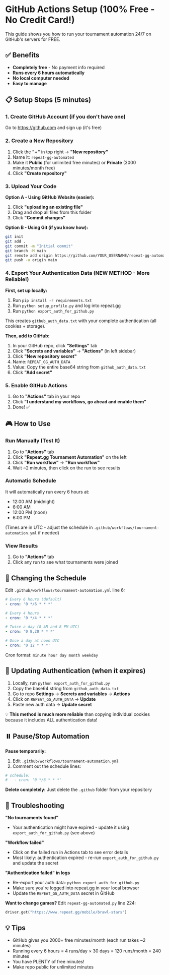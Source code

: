 # GitHub Actions Setup (100% Free - No Credit Card!)

This guide shows you how to run your tournament automation 24/7 on GitHub's servers for FREE.

## ✅ Benefits
- **Completely free** - No payment info required
- **Runs every 6 hours automatically** 
- **No local computer needed**
- **Easy to manage**

## 📋 Setup Steps (5 minutes)

### 1. Create GitHub Account (if you don't have one)
Go to https://github.com and sign up (it's free)

### 2. Create a New Repository
1. Click the **"+"** in top right → **"New repository"**
2. Name it: `repeat-gg-automated`
3. Make it **Public** (for unlimited free minutes) or **Private** (3000 minutes/month free)
4. Click **"Create repository"**

### 3. Upload Your Code
**Option A - Using GitHub Website (easier):**
1. Click **"uploading an existing file"**
2. Drag and drop all files from this folder
3. Click **"Commit changes"**

**Option B - Using Git (if you know how):**
```bash
git init
git add .
git commit -m "Initial commit"
git branch -M main
git remote add origin https://github.com/YOUR_USERNAME/repeat-gg-automated.git
git push -u origin main
```

### 4. Export Your Authentication Data (NEW METHOD - More Reliable!)

**First, set up locally:**
1. Run `pip install -r requirements.txt`
2. Run `python setup_profile.py` and log into repeat.gg
3. Run `python export_auth_for_github.py`

This creates `github_auth_data.txt` with your complete authentication (all cookies + storage).

**Then, add to GitHub:**
1. In your GitHub repo, click **"Settings"** tab
2. Click **"Secrets and variables"** → **"Actions"** (in left sidebar)
3. Click **"New repository secret"**
4. Name: `REPEAT_GG_AUTH_DATA`
5. Value: Copy the entire base64 string from `github_auth_data.txt`
6. Click **"Add secret"**

### 5. Enable GitHub Actions
1. Go to **"Actions"** tab in your repo
2. Click **"I understand my workflows, go ahead and enable them"**
3. Done! ✅

## 🎮 How to Use

### Run Manually (Test It)
1. Go to **"Actions"** tab
2. Click **"Repeat.gg Tournament Automation"** on the left
3. Click **"Run workflow"** → **"Run workflow"**
4. Wait ~2 minutes, then click on the run to see results

### Automatic Schedule
It will automatically run every 6 hours at:
- 12:00 AM (midnight)
- 6:00 AM
- 12:00 PM (noon)
- 6:00 PM

(Times are in UTC - adjust the schedule in `.github/workflows/tournament-automation.yml` if needed)

### View Results
1. Go to **"Actions"** tab
2. Click any run to see what tournaments were joined

## 🔧 Changing the Schedule

Edit `.github/workflows/tournament-automation.yml` line 6:

```yaml
# Every 6 hours (default)
- cron: '0 */6 * * *'

# Every 4 hours
- cron: '0 */4 * * *'

# Twice a day (8 AM and 8 PM UTC)
- cron: '0 8,20 * * *'

# Once a day at noon UTC
- cron: '0 12 * * *'
```

Cron format: `minute hour day month weekday`

## 🔄 Updating Authentication (when it expires)

1. Locally, run `python export_auth_for_github.py`
2. Copy the base64 string from `github_auth_data.txt`
3. Go to repo **Settings** → **Secrets and variables** → **Actions**
4. Click on `REPEAT_GG_AUTH_DATA` → **Update**
5. Paste new auth data → **Update secret**

💡 **This method is much more reliable** than copying individual cookies because it includes ALL authentication data!

## ⏸️ Pause/Stop Automation

**Pause temporarily:**
1. Edit `.github/workflows/tournament-automation.yml`
2. Comment out the schedule lines:
```yaml
# schedule:
#   - cron: '0 */6 * * *'
```

**Delete completely:**
Just delete the `.github` folder from your repository

## 🐛 Troubleshooting

**"No tournaments found"**
- Your authentication might have expired - update it using `export_auth_for_github.py` (see above)

**"Workflow failed"**
- Click on the failed run in Actions tab to see error details
- Most likely: authentication expired - re-run `export_auth_for_github.py` and update the secret

**"Authentication failed" in logs**
- Re-export your auth data: `python export_auth_for_github.py`
- Make sure you're logged into repeat.gg in your local browser
- Update the `REPEAT_GG_AUTH_DATA` secret in GitHub

**Want to change games?**
Edit `repeat-gg-automated.py` line 224:
```python
driver.get("https://www.repeat.gg/mobile/brawl-stars")
```

## 💡 Tips

- GitHub gives you 2000+ free minutes/month (each run takes ~2 minutes)
- Running every 6 hours = 4 runs/day × 30 days = 120 runs/month = 240 minutes
- You have PLENTY of free minutes!
- Make repo public for unlimited minutes

